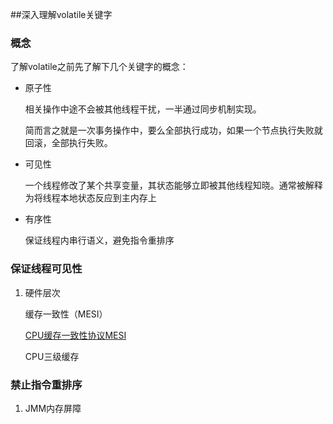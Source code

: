 ##深入理解volatile关键字

### 概念

了解volatile之前先了解下几个关键字的概念：

+ 原子性

    相关操作中途不会被其他线程干扰，一半通过同步机制实现。
    
    简而言之就是一次事务操作中，要么全部执行成功，如果一个节点执行失败就回滚，全部执行失败。


+ 可见性

  一个线程修改了某个共享变量，其状态能够立即被其他线程知晓。通常被解释为将线程本地状态反应到主内存上

+ 有序性

  保证线程内串行语义，避免指令重排序


### 保证线程可见性

1. 硬件层次

   缓存一致性（MESI）

   [CPU缓存一致性协议MESI](https://www.cnblogs.com/yanlong300/p/8986041.html)

   CPU三级缓存



### 禁止指令重排序

1. JMM内存屏障



